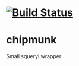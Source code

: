 [![Build Status](https://travis-ci.org/kpjjpk/chipmunk.svg?branch=master)](https://travis-ci.org/kpjjpk/chipmunk)
======
# chipmunk
Small squeryl wrapper
